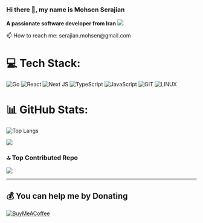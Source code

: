 ### Hi there 👋, my name is Mohsen Serajian
<b>A passionate software developer from Iran</b>
[![](https://visitcount.itsvg.in/api?id=serajian&icon=0&color=3)](https://visitcount.itsvg.in)
<p align='left'>
📫 How to reach me: serajian.mohsen@gmail.com

# 💻 Tech Stack:
![Go](https://img.shields.io/badge/go-%2300ADD8.svg?style=for-the-badge&logo=go&logoColor=white)
![React](https://img.shields.io/badge/react-%2320232a.svg?style=for-the-badge&logo=react&logoColor=%2361DAFB) 
![Next JS](https://img.shields.io/badge/Next-black?style=for-the-badge&logo=next.js&logoColor=white)
![TypeScript](https://img.shields.io/badge/typescript-%23007ACC.svg?style=for-the-badge&logo=typescript&logoColor=white)
![JavaScript](https://img.shields.io/badge/javascript-%23323330.svg?style=for-the-badge&logo=javascript&logoColor=%23F7DF1E)
![GIT](https://img.shields.io/badge/Git-fc6d26?style=for-the-badge&logo=git&logoColor=white)
![LINUX](https://img.shields.io/badge/Linux-FCC624?style=for-the-badge&logo=linux&logoColor=black)

# 📊 GitHub Stats:
 ![Top Langs](https://github-readme-stats.vercel.app/api/top-langs/?username=serajian&show_icons=true&hide=css,scss,html&theme=tokyonight&layout=donut)<br/>
 
![](https://github-readme-stats.vercel.app/api?username=serajian&theme=react&hide_border=false&include_all_commits=false&count_private=false)<br/>

### 🔝 Top Contributed Repo
![](https://github-contributor-stats.vercel.app/api?username=serajian&limit=5&theme=dracula&combine_all_yearly_contributions=true)

---

  ## 💰 You can help me by Donating
  [![BuyMeACoffee](https://img.shields.io/badge/Buy%20Me%20a%20Coffee-ffdd00?style=for-the-badge&logo=buy-me-a-coffee&logoColor=black)](https://www.buymeacoffee.com/serajian) 

  
<!-- Proudly created with GPRM ( https://gprm.itsvg.in ) -->
